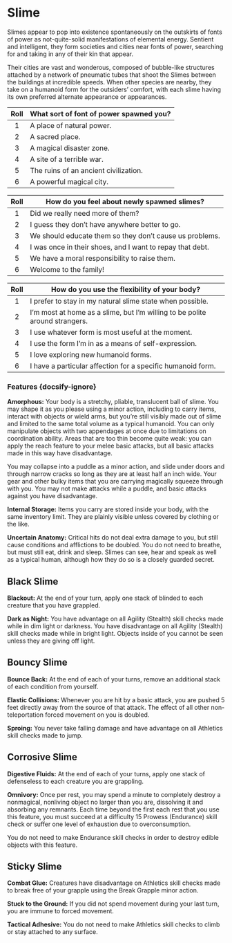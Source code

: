 # Slime
Slimes appear to pop into existence spontaneously on the outskirts of fonts of power as not-quite-solid manifestations of elemental energy. Sentient and intelligent, they form societies and cities near fonts of power, searching for and taking in any of their kin that appear.

Their cities are vast and wonderous, composed of bubble-like structures attached by a network of pneumatic tubes that shoot the Slimes between the buildings at incredible speeds. When other species are nearby, they take on a humanoid form for the outsiders’ comfort, with each slime having its own preferred alternate appearance or appearances.

<div class="side-panel">

| Roll  | What sort of font of power spawned you? |
| :---: | --------------------------------------- |
|   1   | A place of natural power.               |
|   2   | A sacred place.                         |
|   3   | A magical disaster zone.                |
|   4   | A site of a terrible war.               |
|   5   | The ruins of an ancient civilization.   |
|   6   | A powerful magical city.                |


| Roll  | How do you feel about newly spawned slimes?               |
| :---: | --------------------------------------------------------- |
|   1   | Did we really need more of them?                          |
|   2   | I guess they don’t have anywhere better to go.            |
|   3   | We should educate them so they don’t cause us problems.   |
|   4   | I was once in their shoes, and I want to repay that debt. |
|   5   | We have a moral responsibility to raise them.             |
|   6   | Welcome to the family!                                    |


| Roll  | How do you use the flexibility of your body?                                |
| :---: | --------------------------------------------------------------------------- |
|   1   | I prefer to stay in my natural slime state when possible.                   |
|   2   | I’m most at home as a slime, but I’m willing to be polite around strangers. |
|   3   | I use whatever form is most useful at the moment.                           |
|   4   | I use the form I’m in as a means of self-expression.                        |
|   5   | I love exploring new humanoid forms.                                        |
|   6   | I have a particular affection for a specific humanoid form.                 |

</div>

### Features {docsify-ignore}

**Amorphous:** Your body is a stretchy, pliable, translucent ball of slime. You may shape it as you please using a minor action, including to carry items, interact with objects or wield arms, but you’re still visibly made out of slime and limited to the same total volume as a typical humanoid. You can only manipulate objects with two appendages at once due to limitations on coordination ability. Areas that are too thin become quite weak: you can apply the reach feature to your melee basic attacks, but all basic attacks made in this way have disadvantage.

You may collapse into a puddle as a minor action, and slide under doors and through narrow cracks so long as they are at least half an inch wide. Your gear and other bulky items that you are carrying magically squeeze through with you. You may not make attacks while a puddle, and basic attacks against you have disadvantage.

**Internal Storage:** Items you carry are stored inside your body, with the same inventory limit. They are plainly visible unless covered by clothing or the like.

**Uncertain Anatomy:** Critical hits do not deal extra damage to you, but still cause conditions and afflictions to be doubled. You do not need to breathe, but must still eat, drink and sleep. Slimes can see, hear and speak as well as a typical human, although how they do so is a closely guarded secret.

## Black Slime

**Blackout:** At the end of your turn, apply one stack of blinded to each creature that you have grappled.

**Dark as Night:** You have advantage on all Agility (Stealth) skill checks made while in dim light or darkness. You have disadvantage on all Agility (Stealth) skill checks made while in bright light. Objects inside of you cannot be seen unless they are giving off light.

## Bouncy Slime

**Bounce Back:** At the end of each of your turns, remove an additional stack of each condition from yourself.

**Elastic Collisions:** Whenever you are hit by a basic attack, you are pushed 5 feet directly away from the source of that attack. The effect of all other non-teleportation forced movement on you is doubled.

**Sproing:** You never take falling damage and have advantage on all Athletics skill checks made to jump.

## Corrosive Slime

**Digestive Fluids:** At the end of each of your turns, apply one stack of defenseless to each creature you are grappling.

**Omnivory:** Once per rest, you may spend a minute to completely destroy a nonmagical, nonliving object no larger than you are, dissolving it and absorbing any remnants. Each time beyond the first each rest that you use this feature, you must succeed at a difficulty 15 Prowess (Endurance) skill check or suffer one level of exhaustion due to overconsumption.

You do not need to make Endurance skill checks in order to destroy edible objects with this feature.

## Sticky Slime

**Combat Glue:** Creatures have disadvantage on Athletics skill checks made to break free of your grapple using the Break Grapple minor action.

**Stuck to the Ground:** If you did not spend movement during your last turn, you are immune to forced movement.

**Tactical Adhesive:** You do not need to make Athletics skill checks to climb or stay attached to any surface.
